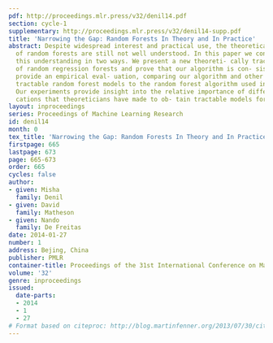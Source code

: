 ```yaml
---
pdf: http://proceedings.mlr.press/v32/denil14.pdf
section: cycle-1
supplementary: http://proceedings.mlr.press/v32/denil14-supp.pdf
title: 'Narrowing the Gap: Random Forests In Theory and In Practice'
abstract: Despite widespread interest and practical use, the theoretical properties
  of random forests are still not well understood. In this paper we contribute to
  this understanding in two ways. We present a new theoreti- cally tractable variant
  of random regression forests and prove that our algorithm is con- sistent. We also
  provide an empirical eval- uation, comparing our algorithm and other theoretically
  tractable random forest models to the random forest algorithm used in prac- tice.
  Our experiments provide insight into the relative importance of different simplifi-
  cations that theoreticians have made to ob- tain tractable models for analysis.
layout: inproceedings
series: Proceedings of Machine Learning Research
id: denil14
month: 0
tex_title: 'Narrowing the Gap: Random Forests In Theory and In Practice'
firstpage: 665
lastpage: 673
page: 665-673
order: 665
cycles: false
author:
- given: Misha
  family: Denil
- given: David
  family: Matheson
- given: Nando
  family: De Freitas
date: 2014-01-27
number: 1
address: Bejing, China
publisher: PMLR
container-title: Proceedings of the 31st International Conference on Machine Learning
volume: '32'
genre: inproceedings
issued:
  date-parts:
  - 2014
  - 1
  - 27
# Format based on citeproc: http://blog.martinfenner.org/2013/07/30/citeproc-yaml-for-bibliographies/
---
```


